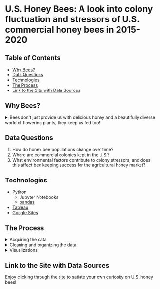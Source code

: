 # U.S. Honey Bees: A look into colony fluctuation and stressors of U.S. commercial honey bees in 2015-2020

## Table of Contents
* [Why Bees?](#Why-Bees?)   
* [Data Questions](#Data-Questions)
* [Technologies](#Technologies)
* [The Process](#The-Process)
* [Link to the Site with Data Sources](#Link-to-the-Site-with-Data-Sources)

## Why Bees?
<details>
  <summary>Bees don't just provide us with delicious honey and a beautifully diverse world of flowering plants, they keep us fed too! </summary>   


  While deciding what to dive into for my capstone project, I knew I wanted to pick a topic that I would find interesting to learn about, which would hopefully be interesting to other people too. I was reading a book about the perplexing nature of a bee's mind and the hardships they face as foragers, which made me curious about the role they play as an important part of the food chain. I wanted to consider how they contribute to our agriculture and food production. 
  
  Over the past few decades, the population of both wild and commercial bees has been in fluctuation or decline. Because bees pollinate many food crops, they have an immense importance to agriculture and food stability for people around the world. While there are many pollinator species such as birds and butterflies, honey bees are the most common and important pollinator to domestic agriculture, and keeping their population numbers up is a critical task. 
  
  By exploring 2015-2020 USDA reports on honey bee colonies and honey production, I show how managed honey bee colony population changes by season, what stressors contribute to colony loss or burden, and make connections to stressor impact on colony success. With better understanding of what impacts honey bees, we can better help their numbers grow! 
  
</details>

## Data Questions
1. How do honey bee populations change over time?
2. Where are commercial colonies kept in the U.S.?
3. What environmental factors contribute to colony stressors, and does this affect bee keeping success for the agricultural honey market?

## Technologies  
* Python
  * [Jupyter Notebooks](https://jupyter.org/)
  * [pandas](https://pandas.pydata.org/)
* [Tableau](https://www.tableau.com/)
* [Google Sites](https://workspace.google.com/products/sites/)

## The Process  
<details>
  <summary>Acquiring the data</summary>

Data on colony numbers, colony stressors, honey production, and crop/bee attraction was gathered from the USDA website on pollinators. Data was downloaded from pdf reports. 
</details>  

<details>
  <summary>Cleaning and organizing the data</summary>

The original plan was to scrape pdfs from each site, but due to the irregularity of format, it made more sense to download the reports, isolate and convert the partial tables from the pdfs and convert them to csv format. Reports were combined and formatted as needed to form dataframes. 

</details>

<details>
  <summary>Visualizations</summary>

After using matplotlib in python to map out my analysis of the gathered data, I moved the data to Tableau for final visualizations. My goals were to clearly show how many USDA crops commercial honey bees pollinate, honey bee population fluctuations, honey production by state, and stressor impacts on colonies. For my final presentation, I embedded my Tableau visualizations onto a google site which you can find below.

</details>

## Link to the Site with Data Sources
Enjoy clicking through the [site](https://sites.google.com/view/us-honey-bees/home) to satiate your own curiosity on U.S. honey bees! 
